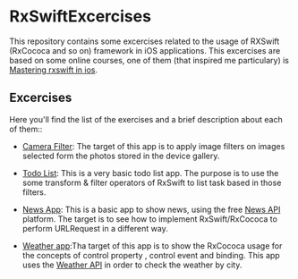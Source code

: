 # RxSwiftExcercises

This repository contains some excercises related to the usage of RXSwift (RxCococa and so on) framework in iOS applications. This excercises are based on some online courses, one of them (that inspired me particulary) is  [Mastering rxswift in ios]( https://www.udemy.com/course/mastering-rxswift-in-ios/). 

## Excercises

Here you'll find the list of the exercises and a brief description about each of them::

* [Camera Filter](https://github.com/hanzosama/RxSwiftExcercises/tree/master/CameraFilter): The target of this app is to apply image filters on images selected form the photos stored in the device gallery.

* [Todo List](https://github.com/hanzosama/RxSwiftExcercises/tree/master/TodoList): This is a very basic todo list app. The purpose is to use the some transform & filter operators of RxSwift to list task based in those filters.
* [News App](https://github.com/hanzosama/RxSwiftExcercises/tree/master/News%20App): This is a basic app to show news, using the free [News API](https://newsapi.org/) platform. The target is to see how to implement RxSwift/RxCococa to perform URLRequest in a different way.
* [Weather app](https://github.com/hanzosama/RxSwiftExcercises/tree/master/Weather%20App):Tha target of this app is to show the RxCococa usage for the concepts of control property , control event and binding. This app uses the [Weather API](https://openweathermap.org/) in order to check the weather by city.
